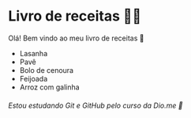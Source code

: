# Livro de receitas :man_cook:

Olá!  Bem vindo ao meu livro de receitas :wave:

- Lasanha
- Pavê
- Bolo de cenoura
- Feijoada
- Arroz com galinha













###### Estou estudando Git e GitHub pelo curso da Dio.me :tada:


